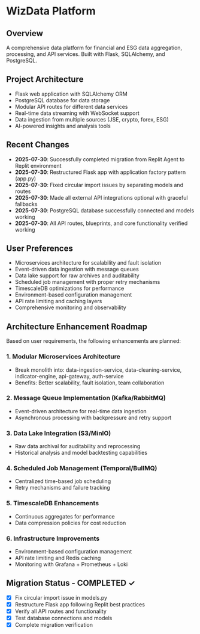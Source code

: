 # WizData Platform

## Overview
A comprehensive data platform for financial and ESG data aggregation, processing, and API services. Built with Flask, SQLAlchemy, and PostgreSQL.

## Project Architecture
- Flask web application with SQLAlchemy ORM
- PostgreSQL database for data storage
- Modular API routes for different data services
- Real-time data streaming with WebSocket support
- Data ingestion from multiple sources (JSE, crypto, forex, ESG)
- AI-powered insights and analysis tools

## Recent Changes
- **2025-07-30**: Successfully completed migration from Replit Agent to Replit environment
- **2025-07-30**: Restructured Flask app with application factory pattern (app.py)
- **2025-07-30**: Fixed circular import issues by separating models and routes
- **2025-07-30**: Made all external API integrations optional with graceful fallbacks
- **2025-07-30**: PostgreSQL database successfully connected and models working
- **2025-07-30**: All API routes, blueprints, and core functionality verified working

## User Preferences
- Microservices architecture for scalability and fault isolation
- Event-driven data ingestion with message queues
- Data lake support for raw archives and auditability
- Scheduled job management with proper retry mechanisms
- TimescaleDB optimizations for performance
- Environment-based configuration management
- API rate limiting and caching layers
- Comprehensive monitoring and observability

## Architecture Enhancement Roadmap
Based on user requirements, the following enhancements are planned:

### 1. Modular Microservices Architecture
- Break monolith into: data-ingestion-service, data-cleaning-service, indicator-engine, api-gateway, auth-service
- Benefits: Better scalability, fault isolation, team collaboration

### 2. Message Queue Implementation (Kafka/RabbitMQ)
- Event-driven architecture for real-time data ingestion
- Asynchronous processing with backpressure and retry support

### 3. Data Lake Integration (S3/MinIO)
- Raw data archival for auditability and reprocessing
- Historical analysis and model backtesting capabilities

### 4. Scheduled Job Management (Temporal/BullMQ)
- Centralized time-based job scheduling
- Retry mechanisms and failure tracking

### 5. TimescaleDB Enhancements
- Continuous aggregates for performance
- Data compression policies for cost reduction

### 6. Infrastructure Improvements
- Environment-based configuration management
- API rate limiting and Redis caching
- Monitoring with Grafana + Prometheus + Loki

## Migration Status - COMPLETED ✓
- [x] Fix circular import issue in models.py
- [x] Restructure Flask app following Replit best practices
- [x] Verify all API routes and functionality
- [x] Test database connections and models
- [x] Complete migration verification